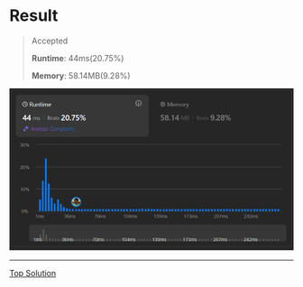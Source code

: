 # Result

> Accepted
>
> **Runtime**: 44ms(20.75%)
>
> **Memory**: 58.14MB(9.28%)


![Result Image](result.png)

---

[Top Solution](https://leetcode.com/problems/count-vowel-strings-in-ranges/solutions/6207268/count-vowel-strings-in-ranges)